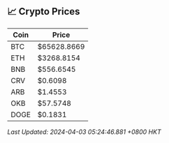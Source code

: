 ## 📈 Crypto Prices

| Coin | Price |
| ---- | ----- |
| BTC | $65628.8669 |
| ETH | $3268.8154 |
| BNB | $556.6545 |
| CRV | $0.6098 |
| ARB | $1.4553 |
| OKB | $57.5748 |
| DOGE | $0.1831 |

_Last Updated: 2024-04-03 05:24:46.881 +0800 HKT_